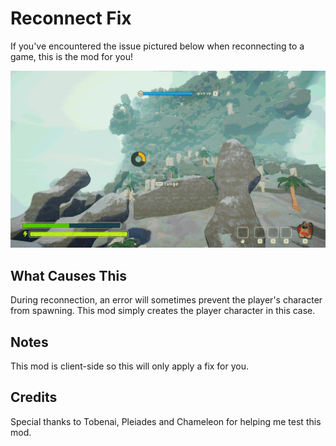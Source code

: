 # Reconnect Fix
If you've encountered the issue pictured below when reconnecting to a game, this is the mod for you!

![Bug Example](images/bugexample.png)


## What Causes This
During reconnection, an error will sometimes prevent the player's character from spawning. This mod simply creates the player character in this case.

## Notes
This mod is client-side so this will only apply a fix for you.

## Credits
Special thanks to Tobenai, Pleiades and Chameleon for helping me test this mod.